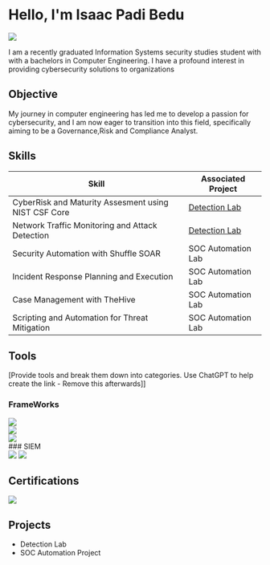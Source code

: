 # Hello, I'm Isaac Padi Bedu
<a href="https://www.linkedin.com/in/isaacpadi-bedu"><img src="https://img.shields.io/badge/-LinkedIn-0072b1?&style=for-the-badge&logo=linkedin&logoColor=white" /></a>


I am a recently graduated Information Systems security studies student with with a bachelors in Computer Engineering. I have a profound interest in providing cybersecurity solutions to organizations

## Objective

My journey in computer engineering has led me to develop a passion for cybersecurity, and I am now eager to transition into this field, specifically aiming to be a Governance,Risk and Compliance Analyst.

## Skills
| Skill                                         | Associated Project         |
|-----------------------------------------------|----------------------------|
| CyberRisk and Maturity Assesment using NIST CSF Core         | <a href="https://google.com">Detection Lab</a>|
| Network Traffic Monitoring and Attack Detection | <a href="https://google.com">Detection Lab</a>|
| Security Automation with Shuffle SOAR         | SOC Automation Lab|
| Incident Response Planning and Execution      | SOC Automation Lab|
| Case Management with TheHive                  | SOC Automation Lab|
| Scripting and Automation for Threat Mitigation | SOC Automation Lab|

## Tools
[Provide tools and break them down into categories. Use ChatGPT to help create the link - Remove this afterwards]]

### FrameWorks
<div>
  <img src="https://img.shields.io/badge/NIST-CSF-blue" />

</div>
<div>
    <img src="https://img.shields.io/badge/ISO-27001-0033A0?&style=for-the-badge&logo=iso&logoColor=white" />
   
</div>
<div>
    <img src="https://img.shields.io/badge/PCI-DSS-009F4D?&style=for-the-badge&logo=pci&logoColor=white" />
</div>
### SIEM
<div>
    <img src="https://img.shields.io/badge/-Splunk-000000?&style=for-the-badge&logo=Splunk&logoColor=white" />
    <img src="https://img.shields.io/badge/-Elastic-005571?&style=for-the-badge&logo=Elastic&logoColor=white" />
</div>

## Certifications
<div>
<img src="https://img.shields.io/badge/-Security%2B-FF0000?&style=for-the-badge&logo=CompTIA&logoColor=white" />

</div>

## Projects
- Detection Lab
- SOC Automation Project
